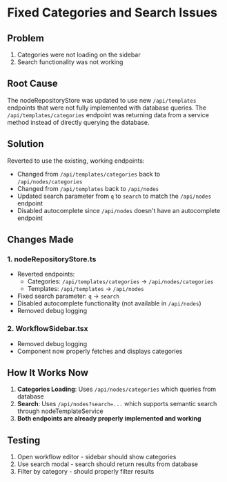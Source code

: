 # Fixed Categories and Search Issues

## Problem
1. Categories were not loading on the sidebar
2. Search functionality was not working

## Root Cause
The nodeRepositoryStore was updated to use new `/api/templates` endpoints that were not fully implemented with database queries. The `/api/templates/categories` endpoint was returning data from a service method instead of directly querying the database.

## Solution
Reverted to use the existing, working endpoints:
- Changed from `/api/templates/categories` back to `/api/nodes/categories`
- Changed from `/api/templates` back to `/api/nodes`
- Updated search parameter from `q` to `search` to match the `/api/nodes` endpoint
- Disabled autocomplete since `/api/nodes` doesn't have an autocomplete endpoint

## Changes Made

### 1. nodeRepositoryStore.ts
- Reverted endpoints:
  - Categories: `/api/templates/categories` → `/api/nodes/categories`
  - Templates: `/api/templates` → `/api/nodes`
- Fixed search parameter: `q` → `search`
- Disabled autocomplete functionality (not available in `/api/nodes`)
- Removed debug logging

### 2. WorkflowSidebar.tsx
- Removed debug logging
- Component now properly fetches and displays categories

## How It Works Now
1. **Categories Loading**: Uses `/api/nodes/categories` which queries from database
2. **Search**: Uses `/api/nodes?search=...` which supports semantic search through nodeTemplateService
3. **Both endpoints are already properly implemented and working**

## Testing
1. Open workflow editor - sidebar should show categories
2. Use search modal - search should return results from database
3. Filter by category - should properly filter results